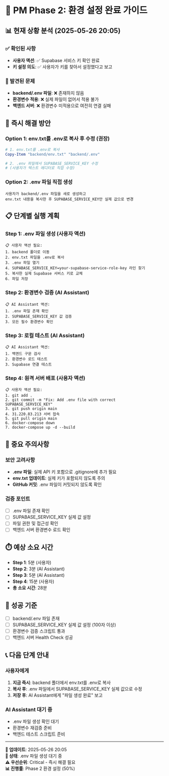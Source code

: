 # 🔧 PM Phase 2: 환경 설정 완료 가이드

## 📊 현재 상황 분석 (2025-05-26 20:05)

### ✅ 확인된 사항
- **사용자 액션**: ✅ Supabase 서비스 키 확인 완료
- **키 설정 의도**: ✅ 사용자가 키를 찾아서 설정했다고 보고

### 🔴 발견된 문제
- **backend/.env 파일**: ❌ 존재하지 않음
- **환경변수 적용**: ❌ 실제 파일이 없어서 적용 불가
- **백엔드 서버**: ❌ 환경변수 미적용으로 여전히 연결 실패

## 🎯 즉시 해결 방안

### Option 1: env.txt를 .env로 복사 후 수정 (권장)
```powershell
# 1. env.txt를 .env로 복사
Copy-Item "backend/env.txt" "backend/.env"

# 2. .env 파일에서 SUPABASE_SERVICE_KEY 수정
# (사용자가 텍스트 에디터로 직접 수정)
```

### Option 2: .env 파일 직접 생성
```
사용자가 backend/.env 파일을 새로 생성하고
env.txt 내용을 복사한 후 SUPABASE_SERVICE_KEY만 실제 값으로 변경
```

## 📋 단계별 실행 계획

### Step 1: .env 파일 생성 (사용자 액션)
```
📋 사용자 액션 필요:
1. backend 폴더로 이동
2. env.txt 파일을 .env로 복사
3. .env 파일 열기
4. SUPABASE_SERVICE_KEY=your-supabase-service-role-key 라인 찾기
5. 복사한 실제 Supabase 서비스 키로 교체
6. 파일 저장
```

### Step 2: 환경변수 검증 (AI Assistant)
```
📋 AI Assistant 액션:
1. .env 파일 존재 확인
2. SUPABASE_SERVICE_KEY 값 검증
3. 모든 필수 환경변수 확인
```

### Step 3: 로컬 테스트 (AI Assistant)
```
📋 AI Assistant 액션:
1. 백엔드 구문 검사
2. 환경변수 로드 테스트
3. Supabase 연결 테스트
```

### Step 4: 원격 서버 배포 (사용자 액션)
```
📋 사용자 액션 필요:
1. git add .
2. git commit -m "Fix: Add .env file with correct SUPABASE_SERVICE_KEY"
3. git push origin main
4. 31.220.83.213 서버 접속
5. git pull origin main
6. docker-compose down
7. docker-compose up -d --build
```

## 🚨 중요 주의사항

### 보안 고려사항
- **.env 파일**: 실제 API 키 포함으로 .gitignore에 추가 필요
- **env.txt 업데이트**: 실제 키가 포함되지 않도록 주의
- **GitHub 커밋**: .env 파일이 커밋되지 않도록 확인

### 검증 포인트
- [ ] .env 파일 존재 확인
- [ ] SUPABASE_SERVICE_KEY 실제 값 설정
- [ ] 파일 권한 및 접근성 확인
- [ ] 백엔드 서버 환경변수 로드 확인

## ⏱️ 예상 소요 시간
- **Step 1**: 5분 (사용자)
- **Step 2**: 3분 (AI Assistant)
- **Step 3**: 5분 (AI Assistant)
- **Step 4**: 15분 (사용자)
- **총 소요 시간**: 28분

## 🎯 성공 기준
- [ ] backend/.env 파일 존재
- [ ] SUPABASE_SERVICE_KEY 실제 값 설정 (100자 이상)
- [ ] 환경변수 검증 스크립트 통과
- [ ] 백엔드 서버 Health Check 성공

## 📞 다음 단계 안내

### 사용자에게
1. **지금 즉시**: backend 폴더에서 env.txt를 .env로 복사
2. **복사 후**: .env 파일에서 SUPABASE_SERVICE_KEY 실제 값으로 수정
3. **저장 후**: AI Assistant에게 "파일 생성 완료" 보고

### AI Assistant 대기 중
- .env 파일 생성 확인 대기
- 환경변수 재검증 준비
- 백엔드 테스트 스크립트 준비

---

**📅 업데이트**: 2025-05-26 20:05  
**🔄 상태**: .env 파일 생성 대기 중  
**⚠️ 우선순위**: Critical - 즉시 해결 필요  
**📊 진행률**: Phase 2 환경 설정 (50%) 